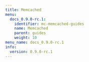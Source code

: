 ```yaml
---
title: Memcached
menu:
  docs_0.9.0-rc.1:
    identifier: mc-memcached-guides
    name: Memcached
    parent: guides
    weight: 10
menu_name: docs_0.9.0-rc.1
info:
  version: 0.9.0-rc.1
---
```


